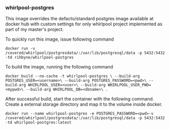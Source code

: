 ### whirlpool-postgres

This image overrides the defacto/standard postgres image available at docker hub with custom settings for 
only whirlpool project implemented as part of my master's project.

To quickly run this image, issue following command

`docker run -v /covered/whirlpool/postgresdata/:/var/lib/postgresql/data -p 5432:5432 -td rihbyne/whirlpool-postgres
`

To build the image, running the following command

`
docker build --no-cache -t whirlpool-postgres \
--build-arg POSTGRES_USER=<username>\
--build-arg POSTGRES_PASSWORD=<pwd>\
--build-arg WHIRLPOOL_USER=<user>\
--build-arg WHIRLPOOL_USER_PWD=<mypwd>\
--build-arg WHIRLPOOL_DB=<dbname>\
.
`

After successful build, start the container with the following command. Create a external storage
directory and map it to the volume inside docker.

`
docker run --name whirlpool-postgres -e POSTGRES_PASSWORD=<pwd>-v /covered/whirlpool/postgresdata/:/var/lib/postgresql/data -p 5432:5432 -td whirlpool-postgres:latest
`
